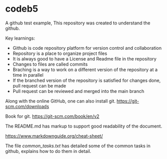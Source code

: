 # codeb5

A github test example, This repository was created to understand the github.

Key learnings:
  + Github is code repository platform for version control and collaboration
  + Repository is a place to organize project files
  + It is always good to have a License and Readme file in the repository
  + Changes to files are called commits
  + Braching is a way to work on a different version of the repository at a time in parallel
  + If the branched version of the repository is satisfied for changes done, pull request can be made
  + Pull request can be reviewed and merged into the main branch
  
Along with the online GitHub, one can also install git.
https://git-scm.com/downloads

Book for git.
https://git-scm.com/book/en/v2

The README.md has markup to support good readability of the document.

https://www.markdownguide.org/cheat-sheet/

The file *common_tasks.txt* has detailed some of the common tasks in github, explains how to do them in detail.

